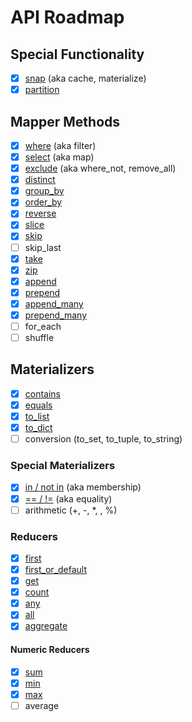 # API Roadmap

## Special Functionality

- [x] [snap](snapshots.md) (aka cache, materialize)
- [x] [partition](partitioning.md)

## Mapper Methods

- [x] [where](mapper_methods.md#fliq.query.Query.where) (aka filter)
- [x] [select](mapper_methods.md#fliq.query.Query.select) (aka map)
- [x] [exclude](mapper_methods.md#fliq.query.Query.exclude) (aka where_not, remove_all) 
- [x] [distinct](mapper_methods.md#fliq.query.Query.distinct)
- [x] [group_by](mapper_methods.md#fliq.query.Query.group_by)
- [x] [order_by](mapper_methods.md#fliq.query.Query.order_by)
- [x] [reverse](mapper_methods.md#fliq.query.Query.reverse)
- [x] [slice](mapper_methods.md#fliq.query.Query.slice)
- [x] [skip](mapper_methods.md#fliq.query.Query.skip)
- [ ] skip_last
- [x] [take](mapper_methods.md#fliq.query.Query.take)
- [x] [zip](mapper_methods.md#fliq.query.Query.zip)
- [x] [append](mapper_methods.md#fliq.query.Query.append)
- [x] [prepend](mapper_methods.md#fliq.query.Query.prepend)
- [x] [append_many](mapper_methods.md#fliq.query.Query.append_many)
- [x] [prepend_many](mapper_methods.md#fliq.query.Query.prepend_many)
- [ ] for_each
- [ ] shuffle

## Materializers

- [x] [contains](materializer_methods.md#fliq.query.Query.contains)
- [x] [equals](materializer_methods.md#fliq.query.Query.equals)
- [x] [to_list](materializer_methods.md#fliq.query.Query.to_list)
- [x] [to_dict](materializer_methods.md#fliq.query.Query.to_dict)
- [ ] conversion (to_set, to_tuple, to_string)

### Special Materializers

- [x] [in / not in](materializer_methods.md#fliq.query.Query.contains) (aka membership)
- [x] [== / !=](materializer_methods.md#fliq.query.Query.__eq__) (aka equality)
- [ ] arithmetic (+, -, *, , %)

### Reducers

- [x] [first](materializer_methods.md#fliq.query.Query.first)
- [x] [first_or_default](materializer_methods.md#fliq.query.Query.first_or_default)
- [x] [get](materializer_methods.md#fliq.query.Query.get)
- [x] [count](materializer_methods.md#fliq.query.Query.count)
- [x] [any](materializer_methods.md#fliq.query.Query.any)
- [x] [all](materializer_methods.md#fliq.query.Query.all)
- [x] [aggregate](materializer_methods.md#fliq.query.Query.aggregate)

#### Numeric Reducers
- [x] [sum](materializer_methods.md#fliq.query.Query.sum)
- [x] [min](materializer_methods.md#fliq.query.Query.min)
- [x] [max](materializer_methods.md#fliq.query.Query.max)
- [ ] average